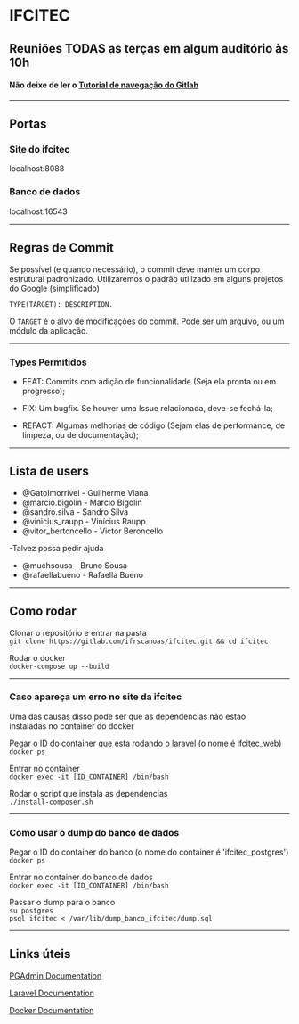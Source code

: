 # IFCITEC 


## Reuniões TODAS as terças em algum auditório às 10h


#### Não deixe de ler o [Tutorial de navegação do Gitlab](https://about.gitlab.com/2016/03/08/gitlab-tutorial-its-all-connected/)

---

## Portas

### Site do ifcitec
localhost:8088

### Banco de dados
localhost:16543

---

## Regras de Commit

 Se possível (e quando necessário), o commit deve manter um corpo estrutural 
padronizado.
Utilizaremos o padrão utilizado em alguns projetos do Google (simplificado)

` TYPE(TARGET): DESCRIPTION. 
`

O `TARGET` é o alvo de modificações do commit. Pode ser um arquivo, ou um módulo da aplicação.

---

### Types Permitidos


* FEAT: 
Commits com adição de funcionalidade (Seja ela pronta ou em progresso);

* FIX: Um bugfix. 
Se houver uma Issue relacionada, deve-se fechá-la;

* REFACT: 
Algumas melhorias de código (Sejam elas de performance, de limpeza, ou de documentação);

---

## Lista de users


* @GatoImorrivel - Guilherme Viana
* @marcio.bigolin - Marcio Bigolin
* @sandro.silva - Sandro Silva
* @vinicius_raupp - Vinícius Raupp
* @vitor_bertoncello - Victor Beroncello

-Talvez possa pedir ajuda

* @muchsousa - Bruno Sousa
* @rafaellabueno - Rafaella Bueno

---

## Como rodar

Clonar o repositório e entrar na pasta  
`git clone https://gitlab.com/ifrscanoas/ifcitec.git && cd ifcitec`

Rodar o docker  
`docker-compose up --build`

---

### Caso apareça um erro no site da ifcitec
Uma das causas disso pode ser que as dependencias não estao  
instaladas no container do docker

Pegar o ID do container que esta rodando o laravel (o nome é ifcitec_web)  
`docker ps`

Entrar no container  
`docker exec -it [ID_CONTAINER] /bin/bash`

Rodar o script que instala as dependencias  
`./install-composer.sh`

---

### Como usar o dump do banco de dados

Pegar o ID do container do banco (o nome do container é 'ifcitec_postgres')  
`docker ps`

Entrar no container do banco de dados  
`docker exec -it [ID_CONTAINER] /bin/bash`

Passar o dump para o banco  
`su postgres`  
`psql ifcitec < /var/lib/dump_banco_ifcitec/dump.sql`

---

## Links úteis

[PGAdmin Documentation](https://www.pgadmin.org/docs/pgadmin4/latest/index.html)

[Laravel Documentation](https://laravel.com/docs/5.5/)

[Docker Documentation](https://docs.docker.com/)

